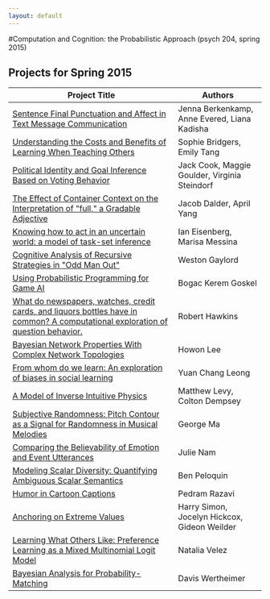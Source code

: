 ```yaml
---
layout: default
---
```



#Computation and Cognition: the Probabilistic Approach (psych 204, spring 2015)

## Projects for Spring 2015

| Project Title | Authors |
| --- | --- |
| <a href="./class/psych204/spring2015/Berkenkamp_Evered_Kadisha_Report.pdf"> Sentence Final Punctuation and Affect in Text Message Communication </a> | Jenna Berkenkamp, Anne Evered, Liana Kadisha |
| <a href="./class/psych204/spring2015/Bridgers_Tang_Report.pdf"> Understanding the Costs and Benefits of Learning When Teaching Others </a> | Sophie Bridgers, Emily Tang |
| <a href="./class/psych204/spring2015/Cook_Goulder_Steindorf_Report.pdf"> Political Identity and Goal Inference Based on Voting Behavior </a> | Jack Cook, Maggie Goulder, Virginia Steindorf |
| <a href="./class/psych204/spring2015/Dalder_Yang_Report.pdf"> The Effect of Container Context on the Interpretation of "full," a Gradable Adjective </a> | Jacob Dalder, April Yang | 
| <a href="./class/psych204/spring2015/Eisenberg_Messina_Report.pdf"> Knowing how to act in an uncertain world: a model of task-set inference </a> | Ian Eisenberg, Marisa Messina |
| <a href="./class/psych204/spring2015/Gaylord_Report.pdf"> Cognitive Analysis of Recursive Strategies in "Odd Man Out" </a> | Weston Gaylord |
| <a href="./class/psych204/spring2015/Goskel_Report.pdf"> Using Probabilistic Programming for Game AI </a> | Bogac Kerem Goskel |
| <a href="./class/psych204/spring2015/Hawkins_Report.pdf"> What do newspapers, watches, credit cards, and liquors bottles have in common? A computational exploration of question behavior.</a> | Robert Hawkins |
| <a href="./class/psych204/spring2015/Lee_Report.pdf"> Bayesian Network Properties With Complex Network Topologies </a> | Howon Lee |
| <a href="./class/psych204/spring2015/Leong_Report.pdf"> From whom do we learn: An exploration of biases in social learning </a> | Yuan Chang Leong |
| <a href="./class/psych204/spring2015/Levy_Dempsey_Report.pdf"> A Model of Inverse Intuitive Physics </a> | Matthew Levy, Colton Dempsey |
| <a href="./class/psych204/spring2015/Ma_Report.pdf"> Subjective Randomness: Pitch Contour as a Signal for Randomness in Musical Melodies </a> | George Ma |
| <a href="./class/psych204/spring2015/Nam_Report.pdf"> Comparing the Believability of Emotion and Event Utterances </a> | Julie Nam |
| <a href="./class/psych204/spring2015/Peloquin_Report.pdf"> Modeling Scalar Diversity: Quantifying Ambiguous Scalar Semantics | Ben Peloquin </a> |
| <a href="./class/psych204/spring2015/Razavi_Report.pdf"> Humor in Cartoon Captions </a> | Pedram Razavi |
| <a href="./class/psych204/spring2015/Simon_Hickcox_Weilder_Report.pdf"> Anchoring on Extreme Values </a> | Harry Simon, Jocelyn Hickcox, Gideon Weilder |
| <a href="./class/psych204/spring2015/Velez_Report.pdf"> Learning What Others Like: Preference Learning as a Mixed Multinomial Logit Model </a> | Natalia Velez |
| <a href="./class/psych204/spring2015/Wertheimer_Report.pdf"> Bayesian Analysis for Probability-Matching </a> | Davis Wertheimer | 







